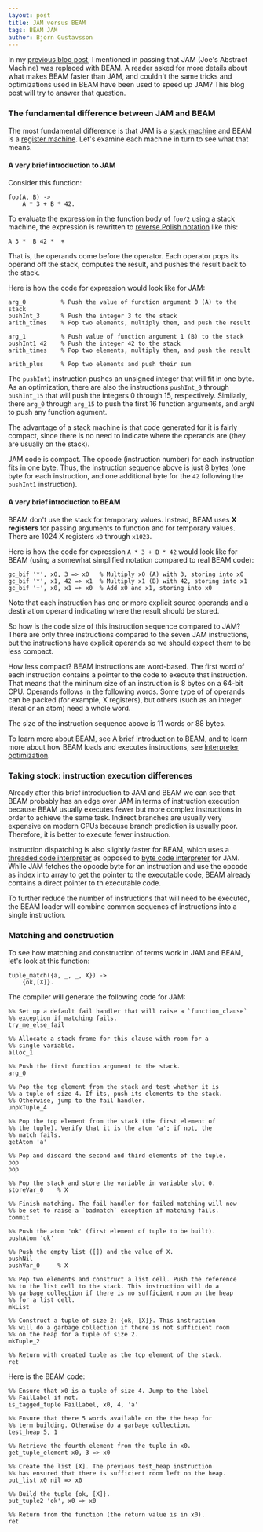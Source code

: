 ```yaml
---
layout: post
title: JAM versus BEAM
tags: BEAM JAM
author: Björn Gustavsson
---
```


In my [previous blog post][road_to_the_jit], I mentioned in passing
that JAM (Joe's Abstract Machine) was replaced with BEAM. A reader
asked for more details about what makes BEAM faster than JAM, and
couldn't the same tricks and optimizations used in BEAM have been used
to speed up JAM? This blog post will try to answer that question.

[road_to_the_jit]: http://blog.erlang.org/the-road-to-the-jit

### The fundamental difference between JAM and BEAM

The most fundamental difference is that JAM is a [stack machine] and
BEAM is a [register machine]. Let's examine each machine in turn to
see what that means.

[stack machine]: https://en.wikipedia.org/wiki/Stack_machine
[register machine]: https://en.wikipedia.org/wiki/Register_machine

#### A very brief introduction to JAM

Consider this function:

    foo(A, B) ->
        A * 3 + B * 42.

To evaluate the expression in the function body of `foo/2` using
a stack machine, the expression is rewritten to [reverse Polish notation][rpn]
like this:

    A 3 *  B 42 *  +

That is, the operands come before the operator. Each operator pops its operand
off the stack, computes the result, and pushes the result back to the stack.

Here is how the code for expression would look like for JAM:

    arg_0          % Push the value of function argument 0 (A) to the stack
    pushInt_3      % Push the integer 3 to the stack
    arith_times    % Pop two elements, multiply them, and push the result

    arg_1          % Push value of function argument 1 (B) to the stack
    pushInt1 42    % Push the integer 42 to the stack
    arith_times    % Pop two elements, multiply them, and push the result

    arith_plus     % Pop two elements and push their sum

The `pushInt1` instruction pushes an unsigned integer that will fit in
one byte. As an optimization, there are also the instructions `pushInt_0`
through `pushInt_15` that will push the integers 0 through 15, respectively.
Similarly, there `arg_0` through `arg_15` to push the first 16 function arguments,
and `argN` to push any function agument.

The advantage of a stack machine is that code generated for it is
fairly compact, since there is no need to indicate where the operands
are (they are usually on the stack).

JAM code is compact. The opcode (instruction number) for each
instruction fits in one byte. Thus, the instruction sequence above is
just 8 bytes (one byte for each instruction, and one additional byte
for the `42` following the `pushInt1` instruction).

[rpn]: https://en.wikipedia.org/wiki/Reverse_Polish_notation

#### A very brief introduction to BEAM

BEAM don't use the stack for temporary values. Instead, BEAM uses **X
registers** for passing arguments to function and for temporary
values. There are 1024 X registers `x0` through `x1023`.

Here is how the code for expression `A * 3 + B * 42` would look like for BEAM (using a
somewhat simplified notation compared to real BEAM code):

    gc_bif '*', x0, 3 => x0   % Multiply x0 (A) with 3, storing into x0
    gc_bif '*', x1, 42 => x1  % Multiply x1 (B) with 42, storing into x1
    gc_bif '+', x0, x1 => x0  % Add x0 and x1, storing into x0

Note that each instruction has one or more explicit source operands and a destination
operand indicating where the result should be stored.

So how is the code size of this instruction sequence compared to JAM? There are only
three instructions compared to the seven JAM instructions, but the instructions have
explicit operands so we should expect them to be less compact.

How less compact? BEAM instructions are word-based. The first word of
each instruction contains a pointer to the code to execute that
instruction. That means that the mininum size of an instruction is 8
bytes on a 64-bit CPU. Operands follows in the following words. Some
type of of operands can be packed (for example, X registers), but
others (such as an integer literal or an atom) need a whole word.

The size of the instruction sequence above is 11 words or 88 bytes.

To learn more about BEAM, see [A brief introduction to
BEAM][BEAM-primer], and to learn more about how BEAM loads and
executes instructions, see [Interpreter optimization][int-opt].

[BEAM-primer]: http://blog.erlang.org/a-brief-BEAM-primer
[int-opt]: http://blog.erlang.org/Interpreter-Optimizations

### Taking stock: instruction execution differences

Already after this brief introduction to JAM and BEAM we can see that BEAM
probably has an edge over JAM in terms of instruction execution because BEAM
usually executes fewer but more complex instructions in order to achieve the
same task. Indirect branches are usually very expensive on modern CPUs because
branch prediction is usually poor. Therefore, it is better to execute fewer
instruction.

Instruction dispatching is also slightly faster for BEAM, which uses a
[threaded code interpreter][threaded code] as opposed to [byte code interpreter][bytecode]
for JAM. While JAM fetches the opcode byte for an instruction and use the opcode as index
into array to get the pointer to the executable code, BEAM already contains a direct
pointer to th executable code.

To further reduce the number of instructions that will need to be executed, the BEAM loader
will combine common sequencs of instructions into a single instruction.

[threaded code]: https://en.wikipedia.org/wiki/Threaded_code
[bytecode]: https://en.wikipedia.org/wiki/Bytecode

### Matching and construction

To see how matching and construction of terms work in JAM and BEAM,
let's look at this function:

    tuple_match({a, _, _, X}) ->
        {ok,[X]}.

The compiler will generate the following code for JAM:

    %% Set up a default fail handler that will raise a `function_clause`
    %% exception if matching fails.
    try_me_else_fail

    %% Allocate a stack frame for this clause with room for a
    %% single variable.
    alloc_1

    %% Push the first function argument to the stack.
    arg_0

    %% Pop the top element from the stack and test whether it is
    %% a tuple of size 4. If its, push its elements to the stack.
    %% Otherwise, jump to the fail handler.
    unpkTuple_4

    %% Pop the top element from the stack (the first element of
    %% the tuple). Verify that it is the atom 'a'; if not, the
    %% match fails.
    getAtom 'a'

    %% Pop and discard the second and third elements of the tuple.
    pop
    pop

    %% Pop the stack and store the variable in variable slot 0.
    storeVar_0    % X

    %% Finish matching. The fail handler for failed matching will now
    %% be set to raise a `badmatch` exception if matching fails.
    commit

    %% Push the atom 'ok' (first element of tuple to be built).
    pushAtom 'ok'

    %% Push the empty list ([]) and the value of X.
    pushNil
    pushVar_0     % X

    %% Pop two elements and construct a list cell. Push the reference
    %% to the list cell to the stack. This instruction will do a
    %% garbage collection if there is no sufficient room on the heap
    %% for a list cell.
    mkList

    %% Construct a tuple of size 2: {ok, [X]}. This instruction
    %% will do a garbage collection if there is not sufficient room
    %% on the heap for a tuple of size 2.
    mkTuple_2

    %% Return with created tuple as the top element of the stack.
    ret

Here is the BEAM code:

    %% Ensure that x0 is a tuple of size 4. Jump to the label
    %% FailLabel if not.
    is_tagged_tuple FailLabel, x0, 4, 'a'

    %% Ensure that there 5 words available on the the heap for
    %% term building. Otherwise do a garbage collection.
    test_heap 5, 1

    %% Retrieve the fourth element from the tuple in x0.
    get_tuple_element x0, 3 => x0

    %% Create the list [X]. The previous test_heap instruction
    %% has ensured that there is sufficient room left on the heap.
    put_list x0 nil => x0

    %% Build the tuple {ok, [X]}.
    put_tuple2 'ok', x0 => x0

    %% Return from the function (the return value is in x0).
    ret
